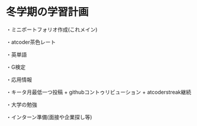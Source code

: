 # 冬学期の学習計画

・ミニポートフォリオ作成(これメイン)

・atcoder茶色レート　 

・英単語

・G検定

・応用情報

・キータ月最低一つ投稿 + githubコントゥリビューション + atcoderstreak継続

・大学の勉強

・インターン準備(面接や企業探し等)
